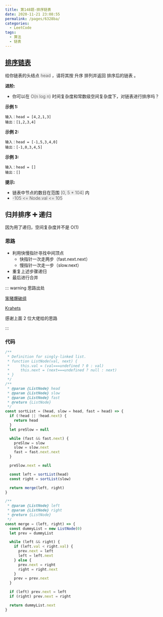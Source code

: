 ```yaml
---
title: 第148题-排序链表
date: 2020-11-21 23:08:55
permalink: /pages/6328ba/
categories:
  - LeetCode
tags:
  - 算法
  - 链表
---
```


## [排序链表](https://leetcode-cn.com/problems/sort-list/)

给你链表的头结点 <font style="background: #eee; color: #666;">head</font> ，请将其按 升序 排列并返回 排序后的链表 。

**进阶:**

- 你可以在 <font style="background: #eee; color: #666;">O(n log n)</font> 时间复杂度和常数级空间复杂度下，对链表进行排序吗？

**示例 1:**

```
输入：head = [4,2,1,3]
输出：[1,2,3,4]
```

<!-- more -->

**示例 2:**

```
输入：head = [-1,5,3,4,0]
输出：[-1,0,3,4,5]
```

**示例 3:**

```
输入：head = []
输出：[]
```

**提示:**

- 链表中节点的数目在范围 <font style="background: #eee; color: #666;">[0, 5 * 104]</font> 内
- <font style="background: #eee; color: #666;">-105 <= Node.val <= 105</font>

## 归并排序 ➕ 递归

因为用了递归，空间复杂度并不是 O(1)

### 思路

- 利用快慢指针寻找中间顶点
  - 快指针一次走两步（fast.next.next）
  - 慢指针一次走一步（slow.next）
- 重复上述步骤递归
- 最后进行合并

::: warning 思路出处

[笨猪爆破组](https://leetcode-cn.com/problems/sort-list/solution/shou-hua-tu-jie-gui-bing-pai-xu-148-lian-biao-pai-/)

[Krahets](https://leetcode-cn.com/problems/sort-list/solution/sort-list-gui-bing-pai-xu-lian-biao-by-jyd/)

感谢上面 2 位大佬给的思路

:::

### 代码

```JavaScript
/**
 * Definition for singly-linked list.
 * function ListNode(val, next) {
 *     this.val = (val===undefined ? 0 : val)
 *     this.next = (next===undefined ? null : next)
 * }
 */
/**
 * @param {ListNode} head
 * @param {ListNode} slow
 * @param {ListNode} fast
 * @return {ListNode}
 */
const sortList = (head, slow = head, fast = head) => {
  if (!head || !head.next) {
    return head
  }
  let preSlow = null

  while (fast && fast.next) {
    preSlow = slow
    slow = slow.next
    fast = fast.next.next
  }

  preSlow.next = null

  const left = sortList(head)
  const right = sortList(slow)

  return merge(left, right)
}

/**
 * @param {ListNode} left
 * @param {ListNode} right
 * @return {ListNode}
 */
const merge = (left, right) => {
  const dummyList = new ListNode(0)
  let prev = dummyList

  while (left && right) {
    if (left.val < right.val) {
      prev.next = left
      left = left.next
    } else {
      prev.next = right
      right = right.next
    }
    prev = prev.next
  }

  if (left) prev.next = left
  if (right) prev.next = right

  return dummyList.next
}
```
